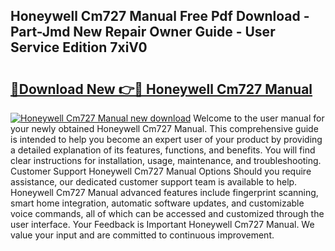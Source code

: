 ## Honeywell Cm727 Manual Free Pdf Download - Part-Jmd New Repair Owner Guide - User Service Edition 7xiV0

# <h2><a href="http://cf28770.oget.top/?id=Honeywell+Cm727+Manual">🔗Download New 👉🔴 Honeywell Cm727 Manual</a></h2>

[![Honeywell Cm727 Manual new download](https://i.imgur.com/5g1atiW.png)](http://cf28770.oget.top/?id=Honeywell+Cm727+Manual)
Welcome to the user manual for your newly obtained Honeywell Cm727 Manual. This comprehensive guide is intended to help you become an expert user of your product by providing a detailed explanation of its features, functions, and benefits. You will find clear instructions for installation, usage, maintenance, and troubleshooting. Customer Support Honeywell Cm727 Manual Options Should you require assistance, our dedicated customer support team is available to help. Honeywell Cm727 Manual advanced features include fingerprint scanning, smart home integration, automatic software updates, and customizable voice commands, all of which can be accessed and customized through the user interface. Your Feedback is Important Honeywell Cm727 Manual. We value your input and are committed to continuous improvement.

